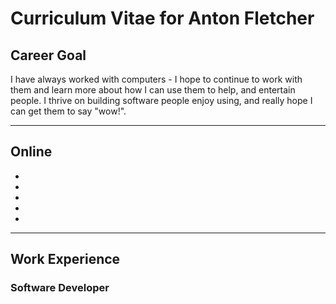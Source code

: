 # Curriculum Vitae for Anton Fletcher

## Career Goal
I have always worked with computers - I hope to continue to work with them and learn more about how I can use them to help, and entertain people. I thrive on building software people enjoy using, and really hope I can get them to say "wow!".

---

## Online
- [Github]: <https://github.com/salmonmoose>
- [Portfolio]: <https://sites.google.com/site/salmonmoose>
- [Google+]: <https://plus.google.com/113268261330966580184/about>
- [Youtube]: <http://www.youtube.com/user/salmonmoose>
- [LinkedIn]: <https://au.linkedin.com/in/salmonmoose>

---

## Work Experience

### Software Developer
